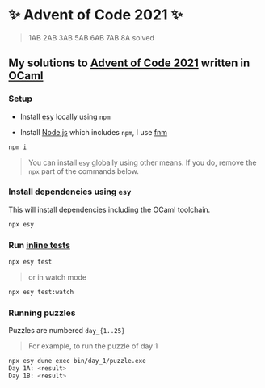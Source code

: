 # ✨ Advent of Code 2021 ✨

> 1AB 2AB 3AB 5AB 6AB 7AB 8A solved

## My solutions to [Advent of Code 2021](https://adventofcode.com/2021/) written in [OCaml](https://ocaml.org/)

### Setup

- Install [esy](https://esy.sh/) locally using `npm`

- Install [Node.js](https://nodejs.org/) which includes `npm`, I use [fnm](https://github.com/Schniz/fnmvv/)

```bash
npm i
```

> You can install `esy` globally using other means. If you do, remove the `npx` part of the commands below.

### Install dependencies using `esy`

This will install dependencies including the OCaml toolchain.

```bash
npx esy
```

### Run [inline tests](https://github.com/janestreet/ppx_inline_test/)

```bash
npx esy test
```

> or in watch mode

```bash
npx esy test:watch
```

### Running puzzles

Puzzles are numbered `day_{1..25}`

> For example, to run the puzzle of day 1

```bash
npx esy dune exec bin/day_1/puzzle.exe
Day 1A: <result>
Day 1B: <result>
```

